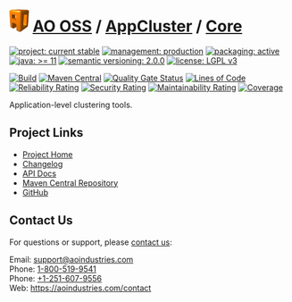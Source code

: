 # [<img src="ao-logo.png" alt="AO Logo" width="35" height="40">](https://github.com/aoindustries) [AO OSS](https://github.com/aoindustries/ao-oss) / [AppCluster](https://github.com/aoindustries/ao-appcluster) / [Core](https://github.com/aoindustries/ao-appcluster-core)

[![project: current stable](https://oss.aoapps.com/ao-badges/project-current-stable.svg)](https://aoindustries.com/life-cycle#project-current-stable)
[![management: production](https://oss.aoapps.com/ao-badges/management-production.svg)](https://aoindustries.com/life-cycle#management-production)
[![packaging: active](https://oss.aoapps.com/ao-badges/packaging-active.svg)](https://aoindustries.com/life-cycle#packaging-active)  
[![java: &gt;= 11](https://oss.aoapps.com/ao-badges/java-11.svg)](https://docs.oracle.com/en/java/javase/11/docs/api/)
[![semantic versioning: 2.0.0](https://oss.aoapps.com/ao-badges/semver-2.0.0.svg)](http://semver.org/spec/v2.0.0.html)
[![license: LGPL v3](https://oss.aoapps.com/ao-badges/license-lgpl-3.0.svg)](https://www.gnu.org/licenses/lgpl-3.0)

[![Build](https://github.com/aoindustries/ao-appcluster-core/workflows/Build/badge.svg?branch=master)](https://github.com/aoindustries/ao-appcluster-core/actions?query=workflow%3ABuild)
[![Maven Central](https://maven-badges.herokuapp.com/maven-central/com.aoapps/ao-appcluster-core/badge.svg)](https://maven-badges.herokuapp.com/maven-central/com.aoapps/ao-appcluster-core)
[![Quality Gate Status](https://sonarcloud.io/api/project_badges/measure?branch=master&project=com.aoapps%3Aao-appcluster-core&metric=alert_status)](https://sonarcloud.io/dashboard?branch=master&id=com.aoapps%3Aao-appcluster-core)
[![Lines of Code](https://sonarcloud.io/api/project_badges/measure?branch=master&project=com.aoapps%3Aao-appcluster-core&metric=ncloc)](https://sonarcloud.io/component_measures?branch=master&id=com.aoapps%3Aao-appcluster-core&metric=ncloc)  
[![Reliability Rating](https://sonarcloud.io/api/project_badges/measure?branch=master&project=com.aoapps%3Aao-appcluster-core&metric=reliability_rating)](https://sonarcloud.io/component_measures?branch=master&id=com.aoapps%3Aao-appcluster-core&metric=Reliability)
[![Security Rating](https://sonarcloud.io/api/project_badges/measure?branch=master&project=com.aoapps%3Aao-appcluster-core&metric=security_rating)](https://sonarcloud.io/component_measures?branch=master&id=com.aoapps%3Aao-appcluster-core&metric=Security)
[![Maintainability Rating](https://sonarcloud.io/api/project_badges/measure?branch=master&project=com.aoapps%3Aao-appcluster-core&metric=sqale_rating)](https://sonarcloud.io/component_measures?branch=master&id=com.aoapps%3Aao-appcluster-core&metric=Maintainability)
[![Coverage](https://sonarcloud.io/api/project_badges/measure?branch=master&project=com.aoapps%3Aao-appcluster-core&metric=coverage)](https://sonarcloud.io/component_measures?branch=master&id=com.aoapps%3Aao-appcluster-core&metric=Coverage)

Application-level clustering tools.

## Project Links
* [Project Home](https://oss.aoapps.com/appcluster/core/)
* [Changelog](https://oss.aoapps.com/appcluster/core/changelog)
* [API Docs](https://oss.aoapps.com/appcluster/core/apidocs/)
* [Maven Central Repository](https://search.maven.org/artifact/com.aoapps/ao-appcluster-core)
* [GitHub](https://github.com/aoindustries/ao-appcluster-core)

## Contact Us
For questions or support, please [contact us](https://aoindustries.com/contact):

Email: [support@aoindustries.com](mailto:support@aoindustries.com)  
Phone: [1-800-519-9541](tel:1-800-519-9541)  
Phone: [+1-251-607-9556](tel:+1-251-607-9556)  
Web: https://aoindustries.com/contact
